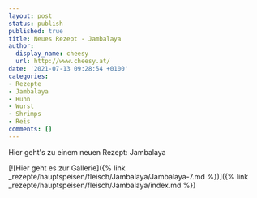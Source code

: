 ```yaml
---
layout: post
status: publish
published: true
title: Neues Rezept - Jambalaya
author:
  display_name: cheesy
  url: http://www.cheesy.at/
date: '2021-07-13 09:28:54 +0100'
categories:
- Rezepte
- Jambalaya
- Huhn
- Wurst
- Shrimps
- Reis
comments: []
---
```


<!-- Guide to Markdown: https://guides.github.com/features/mastering-markdown/ -->

Hier geht's zu einem neuen Rezept: Jambalaya

[![Hier geht es zur Gallerie]({% link _rezepte/hauptspeisen/fleisch/Jambalaya/Jambalaya-7.md %})]({% link _rezepte/hauptspeisen/fleisch/Jambalaya/index.md %})
